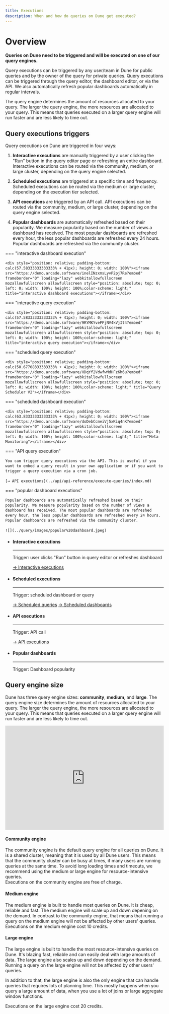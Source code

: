 ```yaml
---
title: Executions
description: When and how do queries on Dune get executed?
---
```


# Overview

**Queries on Dune need to be triggered and will be executed on one of our query engines.**

Query executions can be triggered by any user/team in Dune for public queries and by the owner of the query for private queries. Query executions can be triggered through the query editor, the dashboard editor, or via the API. We also automatically refresh popular dashboards automatically in regular intervals. 

The query engine determines the amount of resources allocated to your query. The larger the query engine, the more resources are allocated to your query. This means that queries executed on a larger query engine will run faster and are less likely to time out.

## Query executions triggers

Query executions on Dune are triggered in four ways:

1. **Interactive executions** are manually triggered by a user clicking the "Run" button in the query editor page or refreshing an entire dashboard. Interactive executions can be routed via the community, medium, or large cluster, depending on the query engine selected.

2. **Scheduled executions** are triggered at a specific time and frequency. Scheduled executions can be routed via the medium or large cluster, depending on the execution tier selected.

3. **API executions** are triggered by an API call. API executions can be routed via the community, medium, or large cluster, depending on the query engine selected.

4. **Popular dashboards** are automatically refreshed based on their popularity. We measure popularity based on the number of views a dashboard has received. The most popular dashboards are refreshed every hour, the less popular dashboards are refreshed every 24 hours. Popular dashboards are refreshed via the community cluster.




=== "interactive dashboard execution"

    <div style="position: relative; padding-bottom: calc(57.58333333333333% + 41px); height: 0; width: 100%"><iframe src="https://demo.arcade.software/inelINzxmsLyvP2pj7Re?embed" frameborder="0" loading="lazy" webkitallowfullscreen mozallowfullscreen allowfullscreen style="position: absolute; top: 0; left: 0; width: 100%; height: 100%;color-scheme: light;" title="interactive dashboard executions"></iframe></div>

=== "interactive query execution"

    <div style="position: relative; padding-bottom: calc(57.58333333333333% + 41px); height: 0; width: 100%"><iframe src="https://demo.arcade.software/9RYMKYvePPjNV4kVjIt4?embed" frameborder="0" loading="lazy" webkitallowfullscreen mozallowfullscreen allowfullscreen style="position: absolute; top: 0; left: 0; width: 100%; height: 100%;color-scheme: light;" title="interactive query execution"></iframe></div>


=== "scheduled query execution"

    <div style="position: relative; padding-bottom: calc(50.67708333333333% + 41px); height: 0; width: 100%"><iframe src="https://demo.arcade.software/HDqYf2VdwfwMdHFzKh6u?embed" frameborder="0" loading="lazy" webkitallowfullscreen mozallowfullscreen allowfullscreen style="position: absolute; top: 0; left: 0; width: 100%; height: 100%;color-scheme: light;" title="Query Scheduler V2"></iframe></div>

=== "scheduled dashboard execution"

    <div style="position: relative; padding-bottom: calc(63.83333333333333% + 41px); height: 0; width: 100%"><iframe src="https://demo.arcade.software/doDebCcmeiVj5xKiq4nK?embed" frameborder="0" loading="lazy" webkitallowfullscreen mozallowfullscreen allowfullscreen style="position: absolute; top: 0; left: 0; width: 100%; height: 100%;color-scheme: light;" title="Meta Monitoring"></iframe></div>

=== "API query execution"

    You can trigger query executions via the API. This is useful if you want to embed a query result in your own application or if you want to trigger a query execution via a cron job.

    [→ API executions](../api/api-reference/execute-queries/index.md)

=== "popular dashboard executions"

    Popular dashboards are automatically refreshed based on their popularity. We measure popularity based on the number of views a dashboard has received. The most popular dashboards are refreshed every hour, the less popular dashboards are refreshed every 24 hours. Popular dashboards are refreshed via the community cluster.

    ![](../query/images/popular%20dashboard.jpeg)


<div class="cards grid" markdown>

-   #### Interactive executions

    ---

    Trigger: user clicks "Run" button in query editor or refreshes dashboard

    [→ Interactive executions](../app/query-editor/query-window.md)

-  #### Scheduled executions

    ---

    Trigger: scheduled dashboard or query

    [→ Scheduled queries](../app/query-editor/query-scheduler.md)
    [→ Scheduled dashboards](../app/dashboards.md#keeping-your-dashboard-up-to-date)

- #### API executions

    ---

    Trigger: API call

    [→ API executions](../api/api-reference/execute-queries/index.md)

- #### Popular dashboards

    ---

    Trigger: Dashboard popularity


</div>


## Query engine size

Dune has three query engine sizes: **community**, **medium**, and **large**. The query engine size determines the amount of resources allocated to your query. The larger the query engine, the more resources are allocated to your query. This means that queries executed on a larger query engine will run faster and are less likely to time out.

<div style="position: relative; padding-bottom: calc(57.58333333333333% + 41px); height: 0; width: 100%"><iframe src="https://demo.arcade.software/qEa2Yifc6aUHvSO3p0QA?embed" frameborder="0" loading="lazy" webkitallowfullscreen mozallowfullscreen allowfullscreen style="position: absolute; top: 0; left: 0; width: 100%; height: 100%;color-scheme: light;" title="Query engine size selector"></iframe></div>



#### Community engine

The community engine is the default query engine for all queries on Dune. It is a shared cluster, meaning that it is used by all Dune users. This means that the community cluster can be busy at times, if many users are running queries at the same time. 
To avoid long loading times and timeouts, we recommend using the medium or large engine for resource-intensive queries.   
Executions on the community engine are free of charge.

#### Medium engine

The medium engine is built to handle most queries on Dune. It is cheap, reliable and fast. The medium engine will scale up and down depening on the demand. In contrast to the community engine, that means that running a query on the medium engine will not be affected by other users' queries.   
Executions on the medium engine cost 10 credits.

#### Large engine

The large engine is built to handle the most resource-intensive queries on Dune. It's blazing fast, reliable and can easily deal with large amounts of data. The large engine also scales up and down depending on the demand. Running a query on the large engine will not be affected by other users' queries.   

In addition to that, the large engine is also the only engine that can handle queries that requires lots of planning time. This mostly happens when you query a large amount of data, when you use a lot of joins or large aggregate window functions.
   
Executions on the large engine cost 20 credits.
